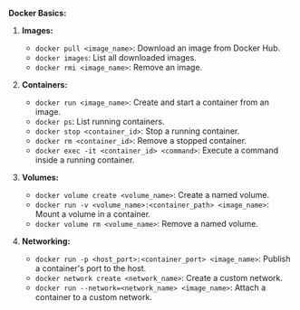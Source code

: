**Docker Basics:**

1. **Images:**
   - `docker pull <image_name>`: Download an image from Docker Hub.
   - `docker images`: List all downloaded images.
   - `docker rmi <image_name>`: Remove an image.

2. **Containers:**
   - `docker run <image_name>`: Create and start a container from an image.
   - `docker ps`: List running containers.
   - `docker stop <container_id>`: Stop a running container.
   - `docker rm <container_id>`: Remove a stopped container.
   - `docker exec -it <container_id> <command>`: Execute a command inside a running container.

3. **Volumes:**
   - `docker volume create <volume_name>`: Create a named volume.
   - `docker run -v <volume_name>:<container_path> <image_name>`: Mount a volume in a container.
   - `docker volume rm <volume_name>`: Remove a named volume.

4. **Networking:**
   - `docker run -p <host_port>:<container_port> <image_name>`: Publish a container's port to the host.
   - `docker network create <network_name>`: Create a custom network.
   - `docker run --network=<network_name> <image_name>`: Attach a container to a custom network.
